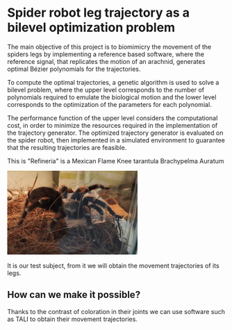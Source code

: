 # Spider robot leg trajectory as a bilevel optimization problem
The main objective of this project is to biomimicry the movement of the spiders legs by implementing a reference based software, where the reference signal, that replicates the motion of an arachnid, generates optimal Bézier polynomials for the trajectories.

To compute the optimal trajectories, a genetic algorithm is used to solve a bilevel problem, where the upper level corresponds to the number of polynomials required to emulate the biological motion and the lower level corresponds to the optimization of the parameters for each polynomial.

The performance function of the upper level considers the computational cost, in order to minimize the resources required in the implementation of the trajectory generator. 
The optimized trajectory generator is evaluated on the spider robot, then implemented in a simulated environment to guarantee that the resulting trajectories are feasible.

This is "Refineria" is a Mexican Flame Knee tarantula Brachypelma Auratum

<img src="imagenes/refineria.jpeg" alt="Descripción" width="300"/>

It is our test subject, from it we will obtain the movement trajectories of its legs.

## How can we make it possible?

Thanks to the contrast of coloration in their joints we can use software such as TALI to obtain their movement trajectories.
